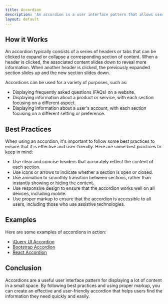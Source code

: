 ```yaml
---
title: Accordion
description: 'An accordion is a user interface pattern that allows users to expand or collapse sections of content. '
layout: default
---
```


## How it Works

An accordion typically consists of a series of headers or tabs that can be clicked to expand or collapse a corresponding section of content. When a header is clicked, the associated content slides down to reveal more information. When another header is clicked, the previously expanded section slides up and the new section slides down.

Accordions can be used for a variety of purposes, such as:

- Displaying frequently asked questions (FAQs) on a website.
- Displaying information about a product or service, with each section focusing on a different aspect.
- Displaying information about a user's account, with each section focusing on a different setting or preference.

## Best Practices

When using an accordion, it's important to follow some best practices to ensure that it is effective and user-friendly. Here are some best practices to keep in mind:

- Use clear and concise headers that accurately reflect the content of each section.
- Use icons or arrows to indicate whether a section is open or closed.
- Use animation to smoothly transition between sections, rather than instantly showing or hiding the content.
- Use responsive design to ensure that the accordion works well on all devices, including mobile.
- Use proper markup to ensure that the accordion is accessible to all users, including those who use assistive technologies.

## Examples

Here are some examples of accordions in action:

- [jQuery UI Accordion](https://jqueryui.com/accordion/)
- [Bootstrap Accordion](https://getbootstrap.com/docs/5.0/components/accordion/)
- [React Accordion](https://react-bootstrap.github.io/components/accordion/)

## Conclusion

Accordions are a useful user interface pattern for displaying a lot of content in a small space. By following best practices and using proper markup, you can create an effective and user-friendly accordion that helps users find the information they need quickly and easily.
